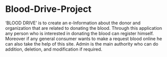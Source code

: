 # Blood-Drive-Project
‘BLOOD DRIVE’ is to create an e-Information about the donor and organization that are related to donating the blood.
Through this application any person who is interested in donating the blood can register himself.
Moreover if  any general consumer wants to make a request blood online he can also take the help of this site. 
Admin is the main authority who can do addition, deletion, and modification if required. 
